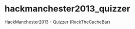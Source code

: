 hackmanchester2013_quizzer
==========================

HackManchester2013 - Quizzer (RockTheCacheBar)
